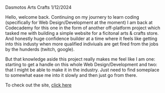 Dasmotos Arts Crafts 1/12/2024

Hello, welcome back. Continuing on my journery to learn coding (specifically for Web Design/Development at the moment) I am back at Codecademy for this one in the form of another off-platform project 
which tasked me with building a simple website for a ficitonal arts & crafts store. And honestly huge confidence builder at a time where it feels like getting into this industy when more qualified indiviuals are
get fired from the jobs by the hunderds (twitch, google). 

But that knowledge aside this project really makes me feel like I am one: starting to get a handle on this whole Web Design/Development and two: that I might be able to make it in the industry. Just need to find someplace to 
somewhat ease me into it slowly and then just go from there.

To check out the site, [click here](https://mrdrekc.github.io/OPP_Dasmotos-Arts-Crafts/)
